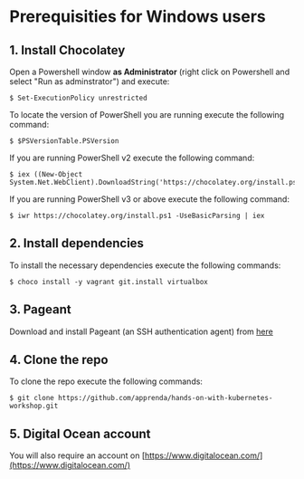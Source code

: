 # Prerequisities for Windows users

## 1. Install Chocolatey

Open a Powershell window **as Administrator** (right click on Powershell and select "Run as adminstrator") and execute:

```
$ Set-ExecutionPolicy unrestricted
```

To locate the version of PowerShell you are running execute the following command:

```
$ $PSVersionTable.PSVersion
```

If you are running PowerShell v2 execute the following command:

```
$ iex ((New-Object System.Net.WebClient).DownloadString('https://chocolatey.org/install.ps1'))
```

If you are running PowerShell v3 or above execute the following command:

```
$ iwr https://chocolatey.org/install.ps1 -UseBasicParsing | iex
```

## 2. Install dependencies

To install the necessary dependencies execute the following commands:

```
$ choco install -y vagrant git.install virtualbox
```

## 3. Pageant

Download and install Pageant (an SSH authentication agent) from [here](http://www.chiark.greenend.org.uk/~sgtatham/putty/latest.html)

## 4. Clone the repo

To clone the repo execute the following commands:

```
$ git clone https://github.com/apprenda/hands-on-with-kubernetes-workshop.git
```

## 5. Digital Ocean account

You will also require an account on [https://www.digitalocean.com/](https://www.digitalocean.com/)
